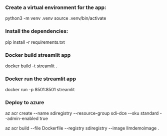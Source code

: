
### Create a virtual environment for the app:
python3 -m venv .venv
source .venv/bin/activate

### Install the dependencies:
pip install -r requirements.txt

### Docker build streamlit app
docker build -t streamlit .


### Docker run the streamlit app
docker run -p 8501:8501 streamlit


### Deploy to azure
az acr create --name sdiregistry --resource-group sdi-dce --sku standard --admin-enabled true

az acr build --file Dockerfile --registry sdiregistry --image llmdemoimage .